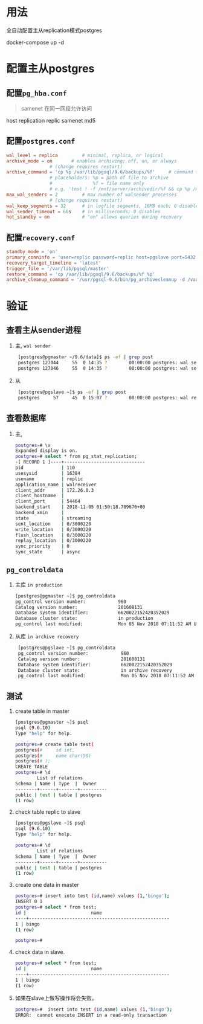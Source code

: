 # 用法
全自动配置主从replication模式postgres  

docker-compose up -d

# 配置主从postgres
## 配置`pg_hba.conf`
> samenet 在同一网段允许访问     

host    replication     replic        samenet            md5

## 配置`postgres.conf`

```conf
wal_level = replica			# minimal, replica, or logical
archive_mode = on		# enables archiving; off, on, or always
				# (change requires restart)
archive_command = 'cp %p /var/lib/pgsql/9.6/backups/%f'		# command to use to archive a logfile segment
				# placeholders: %p = path of file to archive
				#               %f = file name only
				# e.g. 'test ! -f /mnt/server/archivedir/%f && cp %p /mnt/server/archivedir/%f'
max_wal_senders = 2 		# max number of walsender processes
				# (change requires restart)
wal_keep_segments = 32		# in logfile segments, 16MB each; 0 disables
wal_sender_timeout = 60s	# in milliseconds; 0 disables
hot_standby = on			# "on" allows queries during recovery
```

## 配置`recovery.conf`
```conf
standby_mode = 'on'
primary_conninfo = 'user=replic password=replic host=pgslave port=5432 sslmode=prefer sslcompression=1 krbsrvname=postgres'
recovery_target_timeline = 'latest'
trigger_file = '/var/lib/pgsql/master'
restore_command = 'cp /var/lib/pgsql/9.6/backups/%f %p'
archive_cleanup_command = '/usr/pgsql-9.6/bin/pg_archivecleanup -d /var/lib/pgsql/9.6/backups/ %r >> /var/lib/pgsql/cleanup.log'
```

# 验证
## 查看主从sender进程
1. 主, `wal sender`
   ```bash
    [postgres@pgmaster ~/9.6/data]$ ps -ef | grep post
    postgres 127044     55  0 14:35 ?        00:00:00 postgres: wal sender process replic 172.26.0.3(46174) authentication
    postgres 127046     55  0 14:35 ?        00:00:00 postgres: wal sender process replic 172.26.0.3(46178) authentication
   ```

2. 从
   ```bash
    [postgres@pgslave ~]$ ps -ef | grep post
    postgres     57     45  0 15:07 ?        00:00:00 postgres: wal receiver process   streaming 0/3000060
   ```

## 查看数据库
1. 主,
   ```bash
   postgres=# \x
   Expanded display is on.
   postgres=# select * from pg_stat_replication;
   -[ RECORD 1 ]----+------------------------------
   pid              | 110
   usesysid         | 16384
   usename          | replic
   application_name | walreceiver
   client_addr      | 172.26.0.3
   client_hostname  |
   client_port      | 54464
   backend_start    | 2018-11-05 01:50:18.789676+00
   backend_xmin     |
   state            | streaming
   sent_location    | 0/3000220
   write_location   | 0/3000220
   flush_location   | 0/3000220
   replay_location  | 0/3000220
   sync_priority    | 0
   sync_state       | async
   ```
## `pg_controldata`
1. 主库 `in production`   
    ```bash
    [postgres@pgmaster ~]$ pg_controldata
    pg_control version number:            960
    Catalog version number:               201608131
    Database system identifier:           6620022152420352029
    Database cluster state:               in production
    pg_control last modified:             Mon 05 Nov 2018 07:11:52 AM UTC
    ```

2. 从库 `in archive recovery`   
   ```bash
    [postgres@pgslave ~]$ pg_controldata
    pg_control version number:            960
    Catalog version number:               201608131
    Database system identifier:           6620022152420352029
    Database cluster state:               in archive recovery
    pg_control last modified:             Mon 05 Nov 2018 07:11:52 AM UTC
   ```

## 测试

1. create table in master
   
    ```bash
    [postgres@pgmaster ~]$ psql
    psql (9.6.10)
    Type "help" for help.

    postgres=# create table test(
    postgres(#     id int,
    postgres(#     name char(50)
    postgres(# );
    CREATE TABLE
    postgres=# \d
            List of relations
    Schema | Name | Type  |  Owner
    --------+------+-------+----------
    public | test | table | postgres
    (1 row)
    ```
2. check table replic to slave
    ```bash
    [postgres@pgslave ~]$ psql
    psql (9.6.10)
    Type "help" for help.

    postgres=# \d
            List of relations
    Schema | Name | Type  |  Owner
    --------+------+-------+----------
    public | test | table | postgres
    (1 row)
    ```
3. create one data in master
    ```bash
    postgres=# insert into test (id,name) values (1,'bingo');
    INSERT 0 1
    postgres=# select * from test;
    id |                        name
    ----+----------------------------------------------------
    1 | bingo
    (1 row)

    postgres=#
    ```
4. check data in slave.  
    ```bash
    postgres=# select * from test;
    id |                        name
    ----+----------------------------------------------------
    1 | bingo
    (1 row)
    ```

5. 如果在slave上做写操作将会失败。
    ```bash
    postgres=#  insert into test (id,name) values (1,'bingo');
    ERROR:  cannot execute INSERT in a read-only transaction
    ```